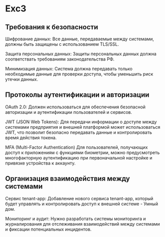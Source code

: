 # Exc3

## Требования к безопасности

Шифрование данных: 
Все данные, передаваемые между системами, должны быть защищены с использованием TLS/SSL.

Защита персональных данных: 
Защиты персональных данных должна соответствать требованиям законодательства РФ.

Минимизация данных: 
Система должна передавать только необходимые данные для проверки доступа, чтобы уменьшить риск утечки данных.

## Протоколы аутентификации и авторизации
OAuth 2.0: 
Должен использоваться для обеспечения безопасной авторизации и аутентификации пользователей и сервисов.

JWT (JSON Web Tokens): 
Для передачи информации о доступе между системами предприятия и внешней платформой может использоваться JWT, что позволит безопасно передавать данные и контролировать время действия токена.

MFA (Multi-Factor Authentication)
Для пользователей, получающих доступ к приложениям с функциями биометрии, можно предусмотреть многофакторную аутентификацию при первоначальной настройке и привязке устройства к аккаунту.

## Организация взаимодействия между системами
Сервис tenant-app: 
Добавление нового сервиса tenant-app, который будет управлять и контролировать доступ к внешней системе - Умный дом.

Мониторинг и аудит: 
Нужно разработать системы мониторинга и журналирования для отслеживания взаимодействий между системами и фиксации потенциальных инцидентов.
